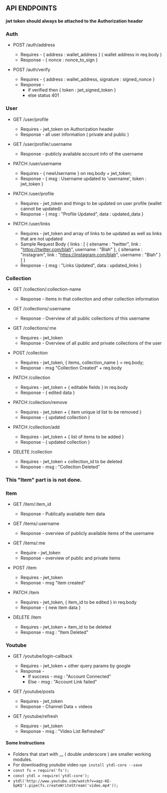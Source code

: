 ## API ENDPOINTS 

#### jwt token should always be attached to the Authorization header

### Auth
- POST /auth/address
  - Requires - { address : wallet_address } ( wallet address in req.body )
  - Response - { nonce : nonce_to_sign }

- POST /auth/verify
  - Requires - { address : wallet_address, signature : signed_nonce }
  - Response - 
    - if verified then { token : jwt_signed_token }
    - else status 401

### User
- GET /user/profile
  - Requires - jwt_token on Authorization header
  - Response - all user information ( private and public )

- GET /user/profile/:username
  - Response - publicly available account info of the username

- PATCH /user/username
  - Requires - { newUsername } on req.body + jwt_token;
  - Response - { msg : Username updated to 'username', token : jwt_token }

- PATCH /user/profile
  - Requires - jwt_token and things to be updated on user profile (wallet cannot be updated)
  - Response - { msg : "Profile Updated", data : updated_data }

- PATCH /user/links
  - Requires - jwt_token and array of links to be updated as well as links that are not updated
  - Sample Request Body {
    links : [
      { sitename : "twitter", link : "https://twitter.com/blah", username : "Blah" }, 
      { sitename : "instagram", link : "https://instagram.com/blah", username : "Blah" }
    ]
  }
  - Response - { msg : "Links Updated", data : updated_links }


### Collection
- GET /collection/:collection-name
  - Response - Items in that collection and other collection information

- GET /collections/:username
  - Response - Overview of all public collections of this username

- GET /collections/:me
  - Requires - jwt_token
  - Response - Overview of all public and private collections of the user

- POST /collection
  - Requires - jwt_token, { items, collection_name } = req.body;
  - Response - msg "Collection Created" + req.body

- PATCH /collection
  - Requires - jwt_token + { editable fields } in req.body
  - Response - { edited data }

- PATCH /collection/remove
  - Requires - jwt_token + { item unique id list to be removed }
  - Response - { updated collection }

- PATCH /collection/add
  - Requires - jwt_token + { list of items to be added }
  - Response - { updated collection }

- DELETE /collection
  - Requires - jwt_token + collection_id to be deleted
  - Response - msg : "Collection Deleted"



### This "Item" part is is not done.
### Item
- GET /item/:item_id
  - Response - Publically available item data

- GET /items/:username
  - Response - overview of publicly available items of the username

- GET /items/:me
  - Require - jwt_token
  - Response - overview of public and private items

- POST /item
  - Requires - jwt_token
  - Response - msg "item created"

- PATCH /item
  - Requires - jwt_token, { item_id to be edited } in req.body
  - Response - { new item data }

- DELETE /item 
  - Requires - jwt_token + item_id to be deleted
  - Response - msg : "Item Deleted"


### Youtube
- GET /youtube/login-callback
  - Requires - jwt_token + other query params by google
  - Response -
    - If success - msg : "Account Connected"
    - Else - msg : "Account Link failed"

- GET /youtube/posts
  - Requires - jwt_token
  - Response - Channel Data + videos

- GET /youtube/refresh
  - Requires - jwt_token
  - Response - msg : "Video List Refreshed"

#### Some Instructions

- Folders that start with __ ( double underscore ) are smaller working modules.
- For downloading youtube video `npm install ytdl-core --save`
- `const fs = require('fs');`
- `const ytdl = require('ytdl-core');`
- `ytdl('http://www.youtube.com/watch?v=aqz-KE-bpKQ').pipe(fs.createWriteStream('video.mp4'));`